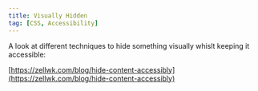 ```yaml
---
title: Visually Hidden
tag: [CSS, Accessibility]
---
```

A look at different techniques to hide something visually whislt keeping it accessible:

[https://zellwk.com/blog/hide-content-accessibly](https://zellwk.com/blog/hide-content-accessibly)
